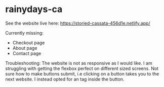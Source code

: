 # rainydays-ca

See the website live here: https://storied-cassata-456d1e.netlify.app/

Currently missing:
- Checkout page
- About page
- Contact page

Troubleshooting:
The website is not as responsive as I would like. I am struggling with getting the flexbox perfect on different sized screens. 
Not sure how to make buttons submit, i.e clicking on a button takes you to the next website. I instead opted for an <a> tag inside the button.
